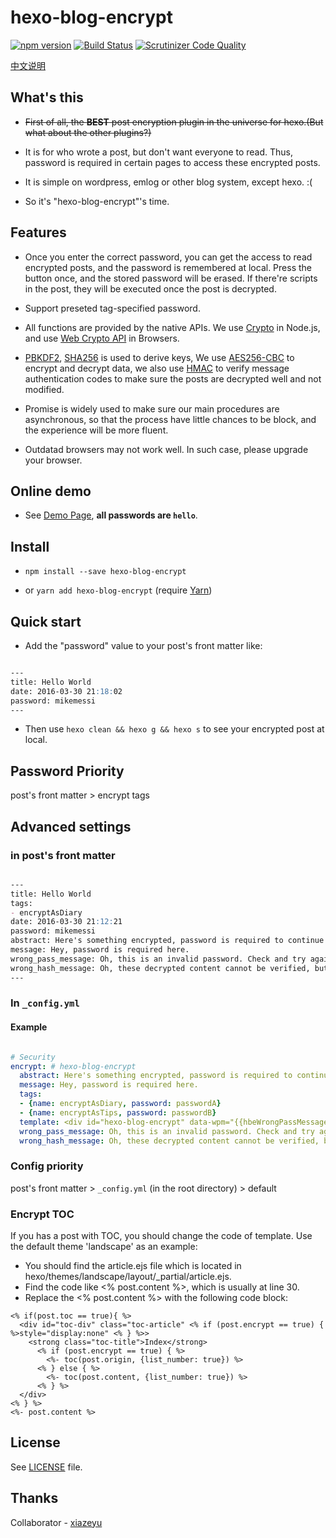 # hexo-blog-encrypt

[![npm version](https://badge.fury.io/js/hexo-blog-encrypt.svg)](https://badge.fury.io/js/hexo-blog-encrypt)
[![Build Status](https://scrutinizer-ci.com/g/MikeCoder/hexo-blog-encrypt/badges/build.png?b=master)](https://scrutinizer-ci.com/g/MikeCoder/hexo-blog-encrypt/build-status/master)
[![Scrutinizer Code Quality](https://scrutinizer-ci.com/g/MikeCoder/hexo-blog-encrypt/badges/quality-score.png?b=master)](https://scrutinizer-ci.com/g/MikeCoder/hexo-blog-encrypt/?branch=master)

[中文说明](./ReadMe.zh.md)

## What's this

- ~~First of all, the **BEST** post encryption plugin in the universe for hexo.(But what about the other plugins?)~~

- It is for who wrote a post, but don't want everyone to read. Thus, password is required in certain pages to access these encrypted posts.

- It is simple on wordpress, emlog or other blog system, except hexo. :(

- So it's "hexo-blog-encrypt"'s time.

## Features

- Once you enter the correct password, you can get the access to read encrypted posts, and the password is remembered at local. Press the button once, and the stored password will be erased. If there're scripts in the post, they will be executed once the post is decrypted.

- Support preseted tag-specified password.

- All functions are provided by the native APIs. We use [Crypto](https://nodejs.org/dist/latest-v12.x/docs/api/crypto.html) in Node.js, and use [Web Crypto API](https://developer.mozilla.org/en-US/docs/Web/API/Web_Crypto_API) in Browsers.

- [PBKDF2](https://tools.ietf.org/html/rfc2898), [SHA256](https://nvlpubs.nist.gov/nistpubs/FIPS/NIST.FIPS.180-4.pdf) is used to derive keys, We use [AES256-CBC](https://csrc.nist.gov/publications/detail/sp/800-38a/final) to encrypt and decrypt data, we also use [HMAC](https://csrc.nist.gov/csrc/media/publications/fips/198/1/final/documents/fips-198-1_final.pdf) to verify message authentication codes to make sure the posts are decrypted well and not modified.

- Promise is widely used to make sure our main procedures are asynchronous, so that the process have little chances to be block, and the experience will be more fluent.

- Outdatad browsers may not work well. In such case, please upgrade your browser.

## Online demo

- See [Demo Page](https://mhexo.github.io/example-site/2018/06/25/encrypt-test/), **all passwords are `hello`**.

## Install

- `npm install --save hexo-blog-encrypt`

- or `yarn add hexo-blog-encrypt` (require [Yarn](https://yarnpkg.com/en/))

## Quick start

- Add the "password" value to your post's front matter like:

```markdown

---
title: Hello World
date: 2016-03-30 21:18:02
password: mikemessi
---

```

- Then use `hexo clean && hexo g && hexo s` to see your encrypted post at local.

## Password Priority

post's front matter > encrypt tags

## Advanced settings

### in post's front matter

```markdown

---
title: Hello World
tags:
- encryptAsDiary
date: 2016-03-30 21:12:21
password: mikemessi
abstract: Here's something encrypted, password is required to continue reading.
message: Hey, password is required here.
wrong_pass_message: Oh, this is an invalid password. Check and try again, please.
wrong_hash_message: Oh, these decrypted content cannot be verified, but you can still have a look.
---

```

### In `_config.yml`

#### Example

```yaml

# Security
encrypt: # hexo-blog-encrypt
  abstract: Here's something encrypted, password is required to continue reading.
  message: Hey, password is required here.
  tags:
  - {name: encryptAsDiary, password: passwordA}
  - {name: encryptAsTips, password: passwordB}
  template: <div id="hexo-blog-encrypt" data-wpm="{{hbeWrongPassMessage}}" data-whm="{{hbeWrongHashMessage}}"><div class="hbe-input-container"><input type="password" id="hbePass" placeholder="{{hbeMessage}}" /><label>{{hbeMessage}}</label><div class="bottom-line"></div></div><script id="hbeData" type="hbeData" data-hmacdigest="{{hbeHmacDigest}}">{{hbeEncryptedData}}</script></div>
  wrong_pass_message: Oh, this is an invalid password. Check and try again, please.
  wrong_hash_message: Oh, these decrypted content cannot be verified, but you can still have a look.

```

### Config priority

post's front matter > `_config.yml` (in the root directory) > default

### Encrypt TOC

If you has a post with TOC, you should change the code of template. Use the default theme 'landscape' as an example:

+ You should find the article.ejs file which is located in hexo/themes/landscape/layout/_partial/article.ejs.
+ Find the code like <% post.content %>, which is usually at line 30.
+ Replace the <% post.content %> with the following code block:

```
<% if(post.toc == true){ %>
  <div id="toc-div" class="toc-article" <% if (post.encrypt == true) { %>style="display:none" <% } %>>
    <strong class="toc-title">Index</strong>
      <% if (post.encrypt == true) { %>
        <%- toc(post.origin, {list_number: true}) %>
      <% } else { %>
        <%- toc(post.content, {list_number: true}) %>
      <% } %>
  </div>
<% } %>
<%- post.content %>
```

## License

See [LICENSE](./LICENSE) file.

## Thanks

Collaborator - [xiazeyu](https://github.com/xiazeyu)
